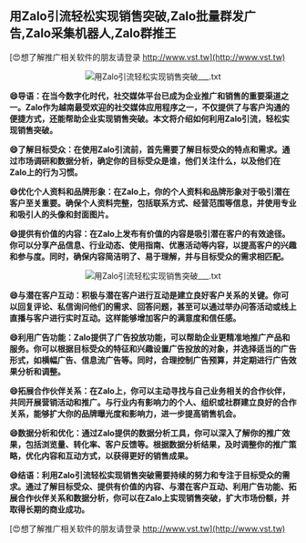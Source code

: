 ## **用Zalo引流轻松实现销售突破,Zalo批量群发广告,Zalo采集机器人,Zalo群推王**

[😍想了解推广相关软件的朋友请登录 http://www.vst.tw](http://www.vst.tw)

 <center><img src="https://vst.tw/MP4/tuiguang/png/0.png" alt="用Zalo引流轻松实现销售突破___.txt"></center>

**😄导语：在当今数字化时代，社交媒体平台已成为企业推广和销售的重要渠道之一。Zalo作为越南最受欢迎的社交媒体应用程序之一，不仅提供了与客户沟通的便捷方式，还能帮助企业实现销售突破。本文将介绍如何利用Zalo引流，轻松实现销售突破。**

**😄了解目标受众：在使用Zalo引流前，首先需要了解目标受众的特点和需求。通过市场调研和数据分析，确定你的目标受众是谁，他们关注什么，以及他们在Zalo上的行为习惯。**

**😄优化个人资料和品牌形象：在Zalo上，你的个人资料和品牌形象对于吸引潜在客户至关重要。确保个人资料完整，包括联系方式、经营范围等信息，并使用专业和吸引人的头像和封面图片。**

**😄提供有价值的内容：在Zalo上发布有价值的内容是吸引潜在客户的有效途径。你可以分享产品信息、行业动态、使用指南、优惠活动等内容，以提高客户的兴趣和参与度。同时，确保内容简洁明了、易于理解，并与目标受众的需求相匹配。**

 <center><img src="https://vst.tw/MP4/tuiguang/png/1.png" alt="用Zalo引流轻松实现销售突破___.txt"></center>

**😄与潜在客户互动：积极与潜在客户进行互动是建立良好客户关系的关键。你可以回复评论、私信询问他们的需求、回答问题，甚至可以通过举办问答活动或线上直播与客户进行实时互动。这样能够增加客户的满意度和信任感。**

**😄利用广告功能：Zalo提供了广告投放功能，可以帮助企业更精准地推广产品和服务。你可以根据目标受众的特征和兴趣设置广告投放的对象，并选择适当的广告形式，如横幅广告、信息流广告等。同时，合理控制广告预算，并定期进行广告效果分析和调整。**

**😄拓展合作伙伴关系：在Zalo上，你可以主动寻找与自己业务相关的合作伙伴，共同开展营销活动和推广。与行业内有影响力的个人、组织或社群建立良好的合作关系，能够扩大你的品牌曝光度和影响力，进一步提高销售机会。**

**😄数据分析和优化：通过Zalo提供的数据分析工具，你可以深入了解你的推广效果，包括浏览量、转化率、客户反馈等。根据数据分析结果，及时调整你的推广策略，优化内容和互动方式，以获得更好的销售成果。**

**😄结语：利用Zalo引流轻松实现销售突破需要持续的努力和专注于目标受众的需求。通过了解目标受众、提供有价值的内容、与潜在客户互动、利用广告功能、拓展合作伙伴关系和数据分析，你可以在Zalo上实现销售突破，扩大市场份额，并取得长期的商业成功。**

[😍想了解推广相关软件的朋友请登录 http://www.vst.tw](http://www.vst.tw)




